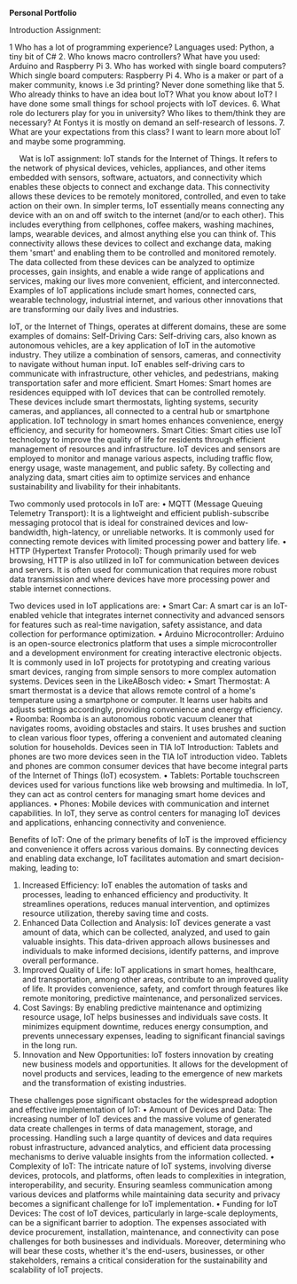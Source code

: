 **Personal Portfolio**

Introduction Assignment: 

1 Who has a lot of programming experience?
Languages used: Python, a tiny bit of C#
2. Who knows macro controllers?
What have you used: Arduino and Raspberry Pi
3. Who has worked with single board computers?
Which single board computers: Raspberry Pi
4. Who is a maker or part of a maker community, knows i.e 3d printing?
Never done something like that
5. Who already thinks to have an idea bout IoT?
What you know about IoT? I have done some small things for school projects with IoT devices.
6. What role do lecturers play for you in university?
Who likes to them/think they are necessary? At Fontys it is mostly on demand an self-research of lessons.
7. What are your expectations from this class?
I want to learn more about IoT and maybe some programming.


 
Wat is IoT assignment:
IoT stands for the Internet of Things. It refers to the network of physical devices, vehicles, appliances, and other items embedded with sensors, software, actuators, and connectivity which enables these objects to connect and exchange data. This connectivity allows these devices to be remotely monitored, controlled, and even to take action on their own.
In simpler terms, IoT essentially means connecting any device with an on and off switch to the internet (and/or to each other). This includes everything from cellphones, coffee makers, washing machines, lamps, wearable devices, and almost anything else you can think of. This connectivity allows these devices to collect and exchange data, making them 'smart' and enabling them to be controlled and monitored remotely.
The data collected from these devices can be analyzed to optimize processes, gain insights, and enable a wide range of applications and services, making our lives more convenient, efficient, and interconnected. Examples of IoT applications include smart homes, connected cars, wearable technology, industrial internet, and various other innovations that are transforming our daily lives and industries.

IoT, or the Internet of Things, operates at different domains, these are some examples of domains:
Self-Driving Cars: Self-driving cars, also known as autonomous vehicles, are a key application of IoT in the automotive industry. They utilize a combination of sensors, cameras, and connectivity to navigate without human input. IoT enables self-driving cars to communicate with infrastructure, other vehicles, and pedestrians, making transportation safer and more efficient.
Smart Homes: Smart homes are residences equipped with IoT devices that can be controlled remotely. These devices include smart thermostats, lighting systems, security cameras, and appliances, all connected to a central hub or smartphone application. IoT technology in smart homes enhances convenience, energy efficiency, and security for homeowners.
Smart Cities: Smart cities use IoT technology to improve the quality of life for residents through efficient management of resources and infrastructure. IoT devices and sensors are employed to monitor and manage various aspects, including traffic flow, energy usage, waste management, and public safety. By collecting and analyzing data, smart cities aim to optimize services and enhance sustainability and livability for their inhabitants.

Two commonly used protocols in IoT are:
•	MQTT (Message Queuing Telemetry Transport): It is a lightweight and efficient publish-subscribe messaging protocol that is ideal for constrained devices and low-bandwidth, high-latency, or unreliable networks. It is commonly used for connecting remote devices with limited processing power and battery life.
•	HTTP (Hypertext Transfer Protocol): Though primarily used for web browsing, HTTP is also utilized in IoT for communication between devices and servers. It is often used for communication that requires more robust data transmission and where devices have more processing power and stable internet connections.

Two devices used in IoT applications are:
•	Smart Car: A smart car is an IoT-enabled vehicle that integrates internet connectivity and advanced sensors for features such as real-time navigation, safety assistance, and data collection for performance optimization.
•	Arduino Microcontroller: Arduino is an open-source electronics platform that uses a simple microcontroller and a development environment for creating interactive electronic objects. It is commonly used in IoT projects for prototyping and creating various smart devices, ranging from simple sensors to more complex automation systems.
Devices seen in the LikeABosch video:
•	Smart Thermostat: A smart thermostat is a device that allows remote control of a home's temperature using a smartphone or computer. It learns user habits and adjusts settings accordingly, providing convenience and energy efficiency.
•	Roomba: Roomba is an autonomous robotic vacuum cleaner that navigates rooms, avoiding obstacles and stairs. It uses brushes and suction to clean various floor types, offering a convenient and automated cleaning solution for households.
Devices seen in TIA IoT Introduction:
Tablets and phones are two more devices seen in the TIA IoT introduction video. Tablets and phones are common consumer devices that have become integral parts of the Internet of Things (IoT) ecosystem.
•	Tablets: Portable touchscreen devices used for various functions like web browsing and multimedia. In IoT, they can act as control centers for managing smart home devices and appliances.
•	Phones: Mobile devices with communication and internet capabilities. In IoT, they serve as control centers for managing IoT devices and applications, enhancing connectivity and convenience.

Benefits of IoT:
One of the primary benefits of IoT is the improved efficiency and convenience it offers across various domains. By connecting devices and enabling data exchange, IoT facilitates automation and smart decision-making, leading to:
1.	Increased Efficiency: IoT enables the automation of tasks and processes, leading to enhanced efficiency and productivity. It streamlines operations, reduces manual intervention, and optimizes resource utilization, thereby saving time and costs.
2.	Enhanced Data Collection and Analysis: IoT devices generate a vast amount of data, which can be collected, analyzed, and used to gain valuable insights. This data-driven approach allows businesses and individuals to make informed decisions, identify patterns, and improve overall performance.
3.	Improved Quality of Life: IoT applications in smart homes, healthcare, and transportation, among other areas, contribute to an improved quality of life. It provides convenience, safety, and comfort through features like remote monitoring, predictive maintenance, and personalized services.
4.	Cost Savings: By enabling predictive maintenance and optimizing resource usage, IoT helps businesses and individuals save costs. It minimizes equipment downtime, reduces energy consumption, and prevents unnecessary expenses, leading to significant financial savings in the long run.
5.	Innovation and New Opportunities: IoT fosters innovation by creating new business models and opportunities. It allows for the development of novel products and services, leading to the emergence of new markets and the transformation of existing industries.

These challenges pose significant obstacles for the widespread adoption and effective implementation of IoT:
•	Amount of Devices and Data: The increasing number of IoT devices and the massive volume of generated data create challenges in terms of data management, storage, and processing. Handling such a large quantity of devices and data requires robust infrastructure, advanced analytics, and efficient data processing mechanisms to derive valuable insights from the information collected.
•	Complexity of IoT: The intricate nature of IoT systems, involving diverse devices, protocols, and platforms, often leads to complexities in integration, interoperability, and security. Ensuring seamless communication among various devices and platforms while maintaining data security and privacy becomes a significant challenge for IoT implementation.
•	Funding for IoT Devices: The cost of IoT devices, particularly in large-scale deployments, can be a significant barrier to adoption. The expenses associated with device procurement, installation, maintenance, and connectivity can pose challenges for both businesses and individuals. Moreover, determining who will bear these costs, whether it's the end-users, businesses, or other stakeholders, remains a critical consideration for the sustainability and scalability of IoT projects.
